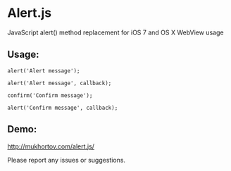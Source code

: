 Alert.js
========

JavaScript alert() method replacement for iOS 7 and OS X WebView usage

## Usage:

	alert('Alert message');

	alert('Alert message', callback);

	confirm('Confirm message');

	alert('Confirm message', callback);

## Demo:

http://mukhortov.com/alert.js/

Please report any issues or suggestions.
